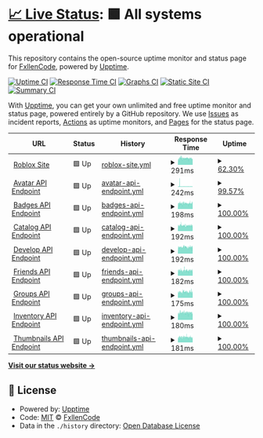 # [📈 Live Status](https://FxllenCode.github.io/StatusPlus): <!--live status--> **🟩 All systems operational**

This repository contains the open-source uptime monitor and status page for [FxllenCode](hwhelpnow.com), powered by [Upptime](https://github.com/upptime/upptime).

[![Uptime CI](https://github.com/koj-co/upptime/workflows/Uptime%20CI/badge.svg)](https://github.com/koj-co/upptime/actions?query=workflow%3A%22Uptime+CI%22)
[![Response Time CI](https://github.com/koj-co/upptime/workflows/Response%20Time%20CI/badge.svg)](https://github.com/koj-co/upptime/actions?query=workflow%3A%22Response+Time+CI%22)
[![Graphs CI](https://github.com/koj-co/upptime/workflows/Graphs%20CI/badge.svg)](https://github.com/koj-co/upptime/actions?query=workflow%3A%22Graphs+CI%22)
[![Static Site CI](https://github.com/koj-co/upptime/workflows/Static%20Site%20CI/badge.svg)](https://github.com/koj-co/upptime/actions?query=workflow%3A%22Static+Site+CI%22)
[![Summary CI](https://github.com/koj-co/upptime/workflows/Summary%20CI/badge.svg)](https://github.com/koj-co/upptime/actions?query=workflow%3A%22Summary+CI%22)

With [Upptime](https://upptime.js.org), you can get your own unlimited and free uptime monitor and status page, powered entirely by a GitHub repository. We use [Issues](https://github.com/FxllenCode/StatusPlus/issues) as incident reports, [Actions](https://github.com/FxllenCode/StatusPlus/actions) as uptime monitors, and [Pages](https://FxllenCode.github.io/StatusPlus) for the status page.

<!--start: status pages-->
<!-- This summary is generated by Upptime (https://github.com/upptime/upptime) -->
<!-- Do not edit this manually, your changes will be overwritten -->
<!-- prettier-ignore -->
| URL | Status | History | Response Time | Uptime |
| --- | ------ | ------- | ------------- | ------ |
| <img alt="" src="https://favicons.githubusercontent.com/www.roblox.com" height="13"> [Roblox Site](https://www.roblox.com) | 🟩 Up | [roblox-site.yml](https://github.com/FxllenCode/StatusPlus/commits/master/history/roblox-site.yml) | <details><summary><img alt="Response time graph" src="./graphs/roblox-site/response-time-week.png" height="20"> 291ms</summary><br><a href="https://FxllenCode.github.io/StatusPlus/history/roblox-site"><img alt="Response time 291" src="https://img.shields.io/endpoint?url=https%3A%2F%2Fraw.githubusercontent.com%2FFxllenCode%2FStatusPlus%2Fmaster%2Fapi%2Froblox-site%2Fresponse-time.json"></a><br><a href="https://FxllenCode.github.io/StatusPlus/history/roblox-site"><img alt="24-hour response time 284" src="https://img.shields.io/endpoint?url=https%3A%2F%2Fraw.githubusercontent.com%2FFxllenCode%2FStatusPlus%2Fmaster%2Fapi%2Froblox-site%2Fresponse-time-day.json"></a><br><a href="https://FxllenCode.github.io/StatusPlus/history/roblox-site"><img alt="7-day response time 291" src="https://img.shields.io/endpoint?url=https%3A%2F%2Fraw.githubusercontent.com%2FFxllenCode%2FStatusPlus%2Fmaster%2Fapi%2Froblox-site%2Fresponse-time-week.json"></a><br><a href="https://FxllenCode.github.io/StatusPlus/history/roblox-site"><img alt="30-day response time 291" src="https://img.shields.io/endpoint?url=https%3A%2F%2Fraw.githubusercontent.com%2FFxllenCode%2FStatusPlus%2Fmaster%2Fapi%2Froblox-site%2Fresponse-time-month.json"></a><br><a href="https://FxllenCode.github.io/StatusPlus/history/roblox-site"><img alt="1-year response time 291" src="https://img.shields.io/endpoint?url=https%3A%2F%2Fraw.githubusercontent.com%2FFxllenCode%2FStatusPlus%2Fmaster%2Fapi%2Froblox-site%2Fresponse-time-year.json"></a></details> | <details><summary><a href="https://FxllenCode.github.io/StatusPlus/history/roblox-site">62.30%</a></summary><a href="https://FxllenCode.github.io/StatusPlus/history/roblox-site"><img alt="All-time uptime 73.80%" src="https://img.shields.io/endpoint?url=https%3A%2F%2Fraw.githubusercontent.com%2FFxllenCode%2FStatusPlus%2Fmaster%2Fapi%2Froblox-site%2Fuptime.json"></a><br><a href="https://FxllenCode.github.io/StatusPlus/history/roblox-site"><img alt="24-hour uptime 100.00%" src="https://img.shields.io/endpoint?url=https%3A%2F%2Fraw.githubusercontent.com%2FFxllenCode%2FStatusPlus%2Fmaster%2Fapi%2Froblox-site%2Fuptime-day.json"></a><br><a href="https://FxllenCode.github.io/StatusPlus/history/roblox-site"><img alt="7-day uptime 62.30%" src="https://img.shields.io/endpoint?url=https%3A%2F%2Fraw.githubusercontent.com%2FFxllenCode%2FStatusPlus%2Fmaster%2Fapi%2Froblox-site%2Fuptime-week.json"></a><br><a href="https://FxllenCode.github.io/StatusPlus/history/roblox-site"><img alt="30-day uptime 73.80%" src="https://img.shields.io/endpoint?url=https%3A%2F%2Fraw.githubusercontent.com%2FFxllenCode%2FStatusPlus%2Fmaster%2Fapi%2Froblox-site%2Fuptime-month.json"></a><br><a href="https://FxllenCode.github.io/StatusPlus/history/roblox-site"><img alt="1-year uptime 73.80%" src="https://img.shields.io/endpoint?url=https%3A%2F%2Fraw.githubusercontent.com%2FFxllenCode%2FStatusPlus%2Fmaster%2Fapi%2Froblox-site%2Fuptime-year.json"></a></details>
| <img alt="" src="https://favicons.githubusercontent.com/avatar.roblox.com" height="13"> [Avatar API Endpoint](https://avatar.roblox.com/v1/avatar-rules) | 🟩 Up | [avatar-api-endpoint.yml](https://github.com/FxllenCode/StatusPlus/commits/master/history/avatar-api-endpoint.yml) | <details><summary><img alt="Response time graph" src="./graphs/avatar-api-endpoint/response-time-week.png" height="20"> 242ms</summary><br><a href="https://FxllenCode.github.io/StatusPlus/history/avatar-api-endpoint"><img alt="Response time 237" src="https://img.shields.io/endpoint?url=https%3A%2F%2Fraw.githubusercontent.com%2FFxllenCode%2FStatusPlus%2Fmaster%2Fapi%2Favatar-api-endpoint%2Fresponse-time.json"></a><br><a href="https://FxllenCode.github.io/StatusPlus/history/avatar-api-endpoint"><img alt="24-hour response time 186" src="https://img.shields.io/endpoint?url=https%3A%2F%2Fraw.githubusercontent.com%2FFxllenCode%2FStatusPlus%2Fmaster%2Fapi%2Favatar-api-endpoint%2Fresponse-time-day.json"></a><br><a href="https://FxllenCode.github.io/StatusPlus/history/avatar-api-endpoint"><img alt="7-day response time 242" src="https://img.shields.io/endpoint?url=https%3A%2F%2Fraw.githubusercontent.com%2FFxllenCode%2FStatusPlus%2Fmaster%2Fapi%2Favatar-api-endpoint%2Fresponse-time-week.json"></a><br><a href="https://FxllenCode.github.io/StatusPlus/history/avatar-api-endpoint"><img alt="30-day response time 237" src="https://img.shields.io/endpoint?url=https%3A%2F%2Fraw.githubusercontent.com%2FFxllenCode%2FStatusPlus%2Fmaster%2Fapi%2Favatar-api-endpoint%2Fresponse-time-month.json"></a><br><a href="https://FxllenCode.github.io/StatusPlus/history/avatar-api-endpoint"><img alt="1-year response time 237" src="https://img.shields.io/endpoint?url=https%3A%2F%2Fraw.githubusercontent.com%2FFxllenCode%2FStatusPlus%2Fmaster%2Fapi%2Favatar-api-endpoint%2Fresponse-time-year.json"></a></details> | <details><summary><a href="https://FxllenCode.github.io/StatusPlus/history/avatar-api-endpoint">99.57%</a></summary><a href="https://FxllenCode.github.io/StatusPlus/history/avatar-api-endpoint"><img alt="All-time uptime 99.70%" src="https://img.shields.io/endpoint?url=https%3A%2F%2Fraw.githubusercontent.com%2FFxllenCode%2FStatusPlus%2Fmaster%2Fapi%2Favatar-api-endpoint%2Fuptime.json"></a><br><a href="https://FxllenCode.github.io/StatusPlus/history/avatar-api-endpoint"><img alt="24-hour uptime 100.00%" src="https://img.shields.io/endpoint?url=https%3A%2F%2Fraw.githubusercontent.com%2FFxllenCode%2FStatusPlus%2Fmaster%2Fapi%2Favatar-api-endpoint%2Fuptime-day.json"></a><br><a href="https://FxllenCode.github.io/StatusPlus/history/avatar-api-endpoint"><img alt="7-day uptime 99.57%" src="https://img.shields.io/endpoint?url=https%3A%2F%2Fraw.githubusercontent.com%2FFxllenCode%2FStatusPlus%2Fmaster%2Fapi%2Favatar-api-endpoint%2Fuptime-week.json"></a><br><a href="https://FxllenCode.github.io/StatusPlus/history/avatar-api-endpoint"><img alt="30-day uptime 99.70%" src="https://img.shields.io/endpoint?url=https%3A%2F%2Fraw.githubusercontent.com%2FFxllenCode%2FStatusPlus%2Fmaster%2Fapi%2Favatar-api-endpoint%2Fuptime-month.json"></a><br><a href="https://FxllenCode.github.io/StatusPlus/history/avatar-api-endpoint"><img alt="1-year uptime 99.70%" src="https://img.shields.io/endpoint?url=https%3A%2F%2Fraw.githubusercontent.com%2FFxllenCode%2FStatusPlus%2Fmaster%2Fapi%2Favatar-api-endpoint%2Fuptime-year.json"></a></details>
| <img alt="" src="https://favicons.githubusercontent.com/badges.roblox.com" height="13"> [Badges API Endpoint](https://badges.roblox.com/v1/badges/2124548403) | 🟩 Up | [badges-api-endpoint.yml](https://github.com/FxllenCode/StatusPlus/commits/master/history/badges-api-endpoint.yml) | <details><summary><img alt="Response time graph" src="./graphs/badges-api-endpoint/response-time-week.png" height="20"> 198ms</summary><br><a href="https://FxllenCode.github.io/StatusPlus/history/badges-api-endpoint"><img alt="Response time 197" src="https://img.shields.io/endpoint?url=https%3A%2F%2Fraw.githubusercontent.com%2FFxllenCode%2FStatusPlus%2Fmaster%2Fapi%2Fbadges-api-endpoint%2Fresponse-time.json"></a><br><a href="https://FxllenCode.github.io/StatusPlus/history/badges-api-endpoint"><img alt="24-hour response time 196" src="https://img.shields.io/endpoint?url=https%3A%2F%2Fraw.githubusercontent.com%2FFxllenCode%2FStatusPlus%2Fmaster%2Fapi%2Fbadges-api-endpoint%2Fresponse-time-day.json"></a><br><a href="https://FxllenCode.github.io/StatusPlus/history/badges-api-endpoint"><img alt="7-day response time 198" src="https://img.shields.io/endpoint?url=https%3A%2F%2Fraw.githubusercontent.com%2FFxllenCode%2FStatusPlus%2Fmaster%2Fapi%2Fbadges-api-endpoint%2Fresponse-time-week.json"></a><br><a href="https://FxllenCode.github.io/StatusPlus/history/badges-api-endpoint"><img alt="30-day response time 197" src="https://img.shields.io/endpoint?url=https%3A%2F%2Fraw.githubusercontent.com%2FFxllenCode%2FStatusPlus%2Fmaster%2Fapi%2Fbadges-api-endpoint%2Fresponse-time-month.json"></a><br><a href="https://FxllenCode.github.io/StatusPlus/history/badges-api-endpoint"><img alt="1-year response time 197" src="https://img.shields.io/endpoint?url=https%3A%2F%2Fraw.githubusercontent.com%2FFxllenCode%2FStatusPlus%2Fmaster%2Fapi%2Fbadges-api-endpoint%2Fresponse-time-year.json"></a></details> | <details><summary><a href="https://FxllenCode.github.io/StatusPlus/history/badges-api-endpoint">100.00%</a></summary><a href="https://FxllenCode.github.io/StatusPlus/history/badges-api-endpoint"><img alt="All-time uptime 100.00%" src="https://img.shields.io/endpoint?url=https%3A%2F%2Fraw.githubusercontent.com%2FFxllenCode%2FStatusPlus%2Fmaster%2Fapi%2Fbadges-api-endpoint%2Fuptime.json"></a><br><a href="https://FxllenCode.github.io/StatusPlus/history/badges-api-endpoint"><img alt="24-hour uptime 100.00%" src="https://img.shields.io/endpoint?url=https%3A%2F%2Fraw.githubusercontent.com%2FFxllenCode%2FStatusPlus%2Fmaster%2Fapi%2Fbadges-api-endpoint%2Fuptime-day.json"></a><br><a href="https://FxllenCode.github.io/StatusPlus/history/badges-api-endpoint"><img alt="7-day uptime 100.00%" src="https://img.shields.io/endpoint?url=https%3A%2F%2Fraw.githubusercontent.com%2FFxllenCode%2FStatusPlus%2Fmaster%2Fapi%2Fbadges-api-endpoint%2Fuptime-week.json"></a><br><a href="https://FxllenCode.github.io/StatusPlus/history/badges-api-endpoint"><img alt="30-day uptime 100.00%" src="https://img.shields.io/endpoint?url=https%3A%2F%2Fraw.githubusercontent.com%2FFxllenCode%2FStatusPlus%2Fmaster%2Fapi%2Fbadges-api-endpoint%2Fuptime-month.json"></a><br><a href="https://FxllenCode.github.io/StatusPlus/history/badges-api-endpoint"><img alt="1-year uptime 100.00%" src="https://img.shields.io/endpoint?url=https%3A%2F%2Fraw.githubusercontent.com%2FFxllenCode%2FStatusPlus%2Fmaster%2Fapi%2Fbadges-api-endpoint%2Fuptime-year.json"></a></details>
| <img alt="" src="https://favicons.githubusercontent.com/catalog.roblox.com" height="13"> [Catalog API Endpoint](https://catalog.roblox.com/v1/bundles/details?bundleIds=192) | 🟩 Up | [catalog-api-endpoint.yml](https://github.com/FxllenCode/StatusPlus/commits/master/history/catalog-api-endpoint.yml) | <details><summary><img alt="Response time graph" src="./graphs/catalog-api-endpoint/response-time-week.png" height="20"> 192ms</summary><br><a href="https://FxllenCode.github.io/StatusPlus/history/catalog-api-endpoint"><img alt="Response time 190" src="https://img.shields.io/endpoint?url=https%3A%2F%2Fraw.githubusercontent.com%2FFxllenCode%2FStatusPlus%2Fmaster%2Fapi%2Fcatalog-api-endpoint%2Fresponse-time.json"></a><br><a href="https://FxllenCode.github.io/StatusPlus/history/catalog-api-endpoint"><img alt="24-hour response time 191" src="https://img.shields.io/endpoint?url=https%3A%2F%2Fraw.githubusercontent.com%2FFxllenCode%2FStatusPlus%2Fmaster%2Fapi%2Fcatalog-api-endpoint%2Fresponse-time-day.json"></a><br><a href="https://FxllenCode.github.io/StatusPlus/history/catalog-api-endpoint"><img alt="7-day response time 192" src="https://img.shields.io/endpoint?url=https%3A%2F%2Fraw.githubusercontent.com%2FFxllenCode%2FStatusPlus%2Fmaster%2Fapi%2Fcatalog-api-endpoint%2Fresponse-time-week.json"></a><br><a href="https://FxllenCode.github.io/StatusPlus/history/catalog-api-endpoint"><img alt="30-day response time 190" src="https://img.shields.io/endpoint?url=https%3A%2F%2Fraw.githubusercontent.com%2FFxllenCode%2FStatusPlus%2Fmaster%2Fapi%2Fcatalog-api-endpoint%2Fresponse-time-month.json"></a><br><a href="https://FxllenCode.github.io/StatusPlus/history/catalog-api-endpoint"><img alt="1-year response time 190" src="https://img.shields.io/endpoint?url=https%3A%2F%2Fraw.githubusercontent.com%2FFxllenCode%2FStatusPlus%2Fmaster%2Fapi%2Fcatalog-api-endpoint%2Fresponse-time-year.json"></a></details> | <details><summary><a href="https://FxllenCode.github.io/StatusPlus/history/catalog-api-endpoint">100.00%</a></summary><a href="https://FxllenCode.github.io/StatusPlus/history/catalog-api-endpoint"><img alt="All-time uptime 100.00%" src="https://img.shields.io/endpoint?url=https%3A%2F%2Fraw.githubusercontent.com%2FFxllenCode%2FStatusPlus%2Fmaster%2Fapi%2Fcatalog-api-endpoint%2Fuptime.json"></a><br><a href="https://FxllenCode.github.io/StatusPlus/history/catalog-api-endpoint"><img alt="24-hour uptime 100.00%" src="https://img.shields.io/endpoint?url=https%3A%2F%2Fraw.githubusercontent.com%2FFxllenCode%2FStatusPlus%2Fmaster%2Fapi%2Fcatalog-api-endpoint%2Fuptime-day.json"></a><br><a href="https://FxllenCode.github.io/StatusPlus/history/catalog-api-endpoint"><img alt="7-day uptime 100.00%" src="https://img.shields.io/endpoint?url=https%3A%2F%2Fraw.githubusercontent.com%2FFxllenCode%2FStatusPlus%2Fmaster%2Fapi%2Fcatalog-api-endpoint%2Fuptime-week.json"></a><br><a href="https://FxllenCode.github.io/StatusPlus/history/catalog-api-endpoint"><img alt="30-day uptime 100.00%" src="https://img.shields.io/endpoint?url=https%3A%2F%2Fraw.githubusercontent.com%2FFxllenCode%2FStatusPlus%2Fmaster%2Fapi%2Fcatalog-api-endpoint%2Fuptime-month.json"></a><br><a href="https://FxllenCode.github.io/StatusPlus/history/catalog-api-endpoint"><img alt="1-year uptime 100.00%" src="https://img.shields.io/endpoint?url=https%3A%2F%2Fraw.githubusercontent.com%2FFxllenCode%2FStatusPlus%2Fmaster%2Fapi%2Fcatalog-api-endpoint%2Fuptime-year.json"></a></details>
| <img alt="" src="https://favicons.githubusercontent.com/develop.roblox.com" height="13"> [Develop API Endpoint](https://develop.roblox.com/v1/toolbox/items?category=Hat&keyword=Hat) | 🟩 Up | [develop-api-endpoint.yml](https://github.com/FxllenCode/StatusPlus/commits/master/history/develop-api-endpoint.yml) | <details><summary><img alt="Response time graph" src="./graphs/develop-api-endpoint/response-time-week.png" height="20"> 192ms</summary><br><a href="https://FxllenCode.github.io/StatusPlus/history/develop-api-endpoint"><img alt="Response time 192" src="https://img.shields.io/endpoint?url=https%3A%2F%2Fraw.githubusercontent.com%2FFxllenCode%2FStatusPlus%2Fmaster%2Fapi%2Fdevelop-api-endpoint%2Fresponse-time.json"></a><br><a href="https://FxllenCode.github.io/StatusPlus/history/develop-api-endpoint"><img alt="24-hour response time 186" src="https://img.shields.io/endpoint?url=https%3A%2F%2Fraw.githubusercontent.com%2FFxllenCode%2FStatusPlus%2Fmaster%2Fapi%2Fdevelop-api-endpoint%2Fresponse-time-day.json"></a><br><a href="https://FxllenCode.github.io/StatusPlus/history/develop-api-endpoint"><img alt="7-day response time 192" src="https://img.shields.io/endpoint?url=https%3A%2F%2Fraw.githubusercontent.com%2FFxllenCode%2FStatusPlus%2Fmaster%2Fapi%2Fdevelop-api-endpoint%2Fresponse-time-week.json"></a><br><a href="https://FxllenCode.github.io/StatusPlus/history/develop-api-endpoint"><img alt="30-day response time 192" src="https://img.shields.io/endpoint?url=https%3A%2F%2Fraw.githubusercontent.com%2FFxllenCode%2FStatusPlus%2Fmaster%2Fapi%2Fdevelop-api-endpoint%2Fresponse-time-month.json"></a><br><a href="https://FxllenCode.github.io/StatusPlus/history/develop-api-endpoint"><img alt="1-year response time 192" src="https://img.shields.io/endpoint?url=https%3A%2F%2Fraw.githubusercontent.com%2FFxllenCode%2FStatusPlus%2Fmaster%2Fapi%2Fdevelop-api-endpoint%2Fresponse-time-year.json"></a></details> | <details><summary><a href="https://FxllenCode.github.io/StatusPlus/history/develop-api-endpoint">100.00%</a></summary><a href="https://FxllenCode.github.io/StatusPlus/history/develop-api-endpoint"><img alt="All-time uptime 100.00%" src="https://img.shields.io/endpoint?url=https%3A%2F%2Fraw.githubusercontent.com%2FFxllenCode%2FStatusPlus%2Fmaster%2Fapi%2Fdevelop-api-endpoint%2Fuptime.json"></a><br><a href="https://FxllenCode.github.io/StatusPlus/history/develop-api-endpoint"><img alt="24-hour uptime 100.00%" src="https://img.shields.io/endpoint?url=https%3A%2F%2Fraw.githubusercontent.com%2FFxllenCode%2FStatusPlus%2Fmaster%2Fapi%2Fdevelop-api-endpoint%2Fuptime-day.json"></a><br><a href="https://FxllenCode.github.io/StatusPlus/history/develop-api-endpoint"><img alt="7-day uptime 100.00%" src="https://img.shields.io/endpoint?url=https%3A%2F%2Fraw.githubusercontent.com%2FFxllenCode%2FStatusPlus%2Fmaster%2Fapi%2Fdevelop-api-endpoint%2Fuptime-week.json"></a><br><a href="https://FxllenCode.github.io/StatusPlus/history/develop-api-endpoint"><img alt="30-day uptime 100.00%" src="https://img.shields.io/endpoint?url=https%3A%2F%2Fraw.githubusercontent.com%2FFxllenCode%2FStatusPlus%2Fmaster%2Fapi%2Fdevelop-api-endpoint%2Fuptime-month.json"></a><br><a href="https://FxllenCode.github.io/StatusPlus/history/develop-api-endpoint"><img alt="1-year uptime 100.00%" src="https://img.shields.io/endpoint?url=https%3A%2F%2Fraw.githubusercontent.com%2FFxllenCode%2FStatusPlus%2Fmaster%2Fapi%2Fdevelop-api-endpoint%2Fuptime-year.json"></a></details>
| <img alt="" src="https://favicons.githubusercontent.com/friends.roblox.com" height="13"> [Friends API Endpoint](https://friends.roblox.com/v1/metadata) | 🟩 Up | [friends-api-endpoint.yml](https://github.com/FxllenCode/StatusPlus/commits/master/history/friends-api-endpoint.yml) | <details><summary><img alt="Response time graph" src="./graphs/friends-api-endpoint/response-time-week.png" height="20"> 182ms</summary><br><a href="https://FxllenCode.github.io/StatusPlus/history/friends-api-endpoint"><img alt="Response time 180" src="https://img.shields.io/endpoint?url=https%3A%2F%2Fraw.githubusercontent.com%2FFxllenCode%2FStatusPlus%2Fmaster%2Fapi%2Ffriends-api-endpoint%2Fresponse-time.json"></a><br><a href="https://FxllenCode.github.io/StatusPlus/history/friends-api-endpoint"><img alt="24-hour response time 176" src="https://img.shields.io/endpoint?url=https%3A%2F%2Fraw.githubusercontent.com%2FFxllenCode%2FStatusPlus%2Fmaster%2Fapi%2Ffriends-api-endpoint%2Fresponse-time-day.json"></a><br><a href="https://FxllenCode.github.io/StatusPlus/history/friends-api-endpoint"><img alt="7-day response time 182" src="https://img.shields.io/endpoint?url=https%3A%2F%2Fraw.githubusercontent.com%2FFxllenCode%2FStatusPlus%2Fmaster%2Fapi%2Ffriends-api-endpoint%2Fresponse-time-week.json"></a><br><a href="https://FxllenCode.github.io/StatusPlus/history/friends-api-endpoint"><img alt="30-day response time 180" src="https://img.shields.io/endpoint?url=https%3A%2F%2Fraw.githubusercontent.com%2FFxllenCode%2FStatusPlus%2Fmaster%2Fapi%2Ffriends-api-endpoint%2Fresponse-time-month.json"></a><br><a href="https://FxllenCode.github.io/StatusPlus/history/friends-api-endpoint"><img alt="1-year response time 180" src="https://img.shields.io/endpoint?url=https%3A%2F%2Fraw.githubusercontent.com%2FFxllenCode%2FStatusPlus%2Fmaster%2Fapi%2Ffriends-api-endpoint%2Fresponse-time-year.json"></a></details> | <details><summary><a href="https://FxllenCode.github.io/StatusPlus/history/friends-api-endpoint">100.00%</a></summary><a href="https://FxllenCode.github.io/StatusPlus/history/friends-api-endpoint"><img alt="All-time uptime 99.98%" src="https://img.shields.io/endpoint?url=https%3A%2F%2Fraw.githubusercontent.com%2FFxllenCode%2FStatusPlus%2Fmaster%2Fapi%2Ffriends-api-endpoint%2Fuptime.json"></a><br><a href="https://FxllenCode.github.io/StatusPlus/history/friends-api-endpoint"><img alt="24-hour uptime 100.00%" src="https://img.shields.io/endpoint?url=https%3A%2F%2Fraw.githubusercontent.com%2FFxllenCode%2FStatusPlus%2Fmaster%2Fapi%2Ffriends-api-endpoint%2Fuptime-day.json"></a><br><a href="https://FxllenCode.github.io/StatusPlus/history/friends-api-endpoint"><img alt="7-day uptime 100.00%" src="https://img.shields.io/endpoint?url=https%3A%2F%2Fraw.githubusercontent.com%2FFxllenCode%2FStatusPlus%2Fmaster%2Fapi%2Ffriends-api-endpoint%2Fuptime-week.json"></a><br><a href="https://FxllenCode.github.io/StatusPlus/history/friends-api-endpoint"><img alt="30-day uptime 99.98%" src="https://img.shields.io/endpoint?url=https%3A%2F%2Fraw.githubusercontent.com%2FFxllenCode%2FStatusPlus%2Fmaster%2Fapi%2Ffriends-api-endpoint%2Fuptime-month.json"></a><br><a href="https://FxllenCode.github.io/StatusPlus/history/friends-api-endpoint"><img alt="1-year uptime 99.98%" src="https://img.shields.io/endpoint?url=https%3A%2F%2Fraw.githubusercontent.com%2FFxllenCode%2FStatusPlus%2Fmaster%2Fapi%2Ffriends-api-endpoint%2Fuptime-year.json"></a></details>
| <img alt="" src="https://favicons.githubusercontent.com/groups.roblox.com" height="13"> [Groups API Endpoint](https://groups.roblox.com/v1/groups/configuration/metadata) | 🟩 Up | [groups-api-endpoint.yml](https://github.com/FxllenCode/StatusPlus/commits/master/history/groups-api-endpoint.yml) | <details><summary><img alt="Response time graph" src="./graphs/groups-api-endpoint/response-time-week.png" height="20"> 175ms</summary><br><a href="https://FxllenCode.github.io/StatusPlus/history/groups-api-endpoint"><img alt="Response time 175" src="https://img.shields.io/endpoint?url=https%3A%2F%2Fraw.githubusercontent.com%2FFxllenCode%2FStatusPlus%2Fmaster%2Fapi%2Fgroups-api-endpoint%2Fresponse-time.json"></a><br><a href="https://FxllenCode.github.io/StatusPlus/history/groups-api-endpoint"><img alt="24-hour response time 171" src="https://img.shields.io/endpoint?url=https%3A%2F%2Fraw.githubusercontent.com%2FFxllenCode%2FStatusPlus%2Fmaster%2Fapi%2Fgroups-api-endpoint%2Fresponse-time-day.json"></a><br><a href="https://FxllenCode.github.io/StatusPlus/history/groups-api-endpoint"><img alt="7-day response time 175" src="https://img.shields.io/endpoint?url=https%3A%2F%2Fraw.githubusercontent.com%2FFxllenCode%2FStatusPlus%2Fmaster%2Fapi%2Fgroups-api-endpoint%2Fresponse-time-week.json"></a><br><a href="https://FxllenCode.github.io/StatusPlus/history/groups-api-endpoint"><img alt="30-day response time 175" src="https://img.shields.io/endpoint?url=https%3A%2F%2Fraw.githubusercontent.com%2FFxllenCode%2FStatusPlus%2Fmaster%2Fapi%2Fgroups-api-endpoint%2Fresponse-time-month.json"></a><br><a href="https://FxllenCode.github.io/StatusPlus/history/groups-api-endpoint"><img alt="1-year response time 175" src="https://img.shields.io/endpoint?url=https%3A%2F%2Fraw.githubusercontent.com%2FFxllenCode%2FStatusPlus%2Fmaster%2Fapi%2Fgroups-api-endpoint%2Fresponse-time-year.json"></a></details> | <details><summary><a href="https://FxllenCode.github.io/StatusPlus/history/groups-api-endpoint">100.00%</a></summary><a href="https://FxllenCode.github.io/StatusPlus/history/groups-api-endpoint"><img alt="All-time uptime 100.00%" src="https://img.shields.io/endpoint?url=https%3A%2F%2Fraw.githubusercontent.com%2FFxllenCode%2FStatusPlus%2Fmaster%2Fapi%2Fgroups-api-endpoint%2Fuptime.json"></a><br><a href="https://FxllenCode.github.io/StatusPlus/history/groups-api-endpoint"><img alt="24-hour uptime 100.00%" src="https://img.shields.io/endpoint?url=https%3A%2F%2Fraw.githubusercontent.com%2FFxllenCode%2FStatusPlus%2Fmaster%2Fapi%2Fgroups-api-endpoint%2Fuptime-day.json"></a><br><a href="https://FxllenCode.github.io/StatusPlus/history/groups-api-endpoint"><img alt="7-day uptime 100.00%" src="https://img.shields.io/endpoint?url=https%3A%2F%2Fraw.githubusercontent.com%2FFxllenCode%2FStatusPlus%2Fmaster%2Fapi%2Fgroups-api-endpoint%2Fuptime-week.json"></a><br><a href="https://FxllenCode.github.io/StatusPlus/history/groups-api-endpoint"><img alt="30-day uptime 100.00%" src="https://img.shields.io/endpoint?url=https%3A%2F%2Fraw.githubusercontent.com%2FFxllenCode%2FStatusPlus%2Fmaster%2Fapi%2Fgroups-api-endpoint%2Fuptime-month.json"></a><br><a href="https://FxllenCode.github.io/StatusPlus/history/groups-api-endpoint"><img alt="1-year uptime 100.00%" src="https://img.shields.io/endpoint?url=https%3A%2F%2Fraw.githubusercontent.com%2FFxllenCode%2FStatusPlus%2Fmaster%2Fapi%2Fgroups-api-endpoint%2Fuptime-year.json"></a></details>
| <img alt="" src="https://favicons.githubusercontent.com/inventory.roblox.com" height="13"> [Inventory API Endpoint](https://inventory.roblox.com/v1/users/82738847/assets/collectibles?limit=10&sortOrder=Asc) | 🟩 Up | [inventory-api-endpoint.yml](https://github.com/FxllenCode/StatusPlus/commits/master/history/inventory-api-endpoint.yml) | <details><summary><img alt="Response time graph" src="./graphs/inventory-api-endpoint/response-time-week.png" height="20"> 180ms</summary><br><a href="https://FxllenCode.github.io/StatusPlus/history/inventory-api-endpoint"><img alt="Response time 180" src="https://img.shields.io/endpoint?url=https%3A%2F%2Fraw.githubusercontent.com%2FFxllenCode%2FStatusPlus%2Fmaster%2Fapi%2Finventory-api-endpoint%2Fresponse-time.json"></a><br><a href="https://FxllenCode.github.io/StatusPlus/history/inventory-api-endpoint"><img alt="24-hour response time 176" src="https://img.shields.io/endpoint?url=https%3A%2F%2Fraw.githubusercontent.com%2FFxllenCode%2FStatusPlus%2Fmaster%2Fapi%2Finventory-api-endpoint%2Fresponse-time-day.json"></a><br><a href="https://FxllenCode.github.io/StatusPlus/history/inventory-api-endpoint"><img alt="7-day response time 180" src="https://img.shields.io/endpoint?url=https%3A%2F%2Fraw.githubusercontent.com%2FFxllenCode%2FStatusPlus%2Fmaster%2Fapi%2Finventory-api-endpoint%2Fresponse-time-week.json"></a><br><a href="https://FxllenCode.github.io/StatusPlus/history/inventory-api-endpoint"><img alt="30-day response time 180" src="https://img.shields.io/endpoint?url=https%3A%2F%2Fraw.githubusercontent.com%2FFxllenCode%2FStatusPlus%2Fmaster%2Fapi%2Finventory-api-endpoint%2Fresponse-time-month.json"></a><br><a href="https://FxllenCode.github.io/StatusPlus/history/inventory-api-endpoint"><img alt="1-year response time 180" src="https://img.shields.io/endpoint?url=https%3A%2F%2Fraw.githubusercontent.com%2FFxllenCode%2FStatusPlus%2Fmaster%2Fapi%2Finventory-api-endpoint%2Fresponse-time-year.json"></a></details> | <details><summary><a href="https://FxllenCode.github.io/StatusPlus/history/inventory-api-endpoint">100.00%</a></summary><a href="https://FxllenCode.github.io/StatusPlus/history/inventory-api-endpoint"><img alt="All-time uptime 100.00%" src="https://img.shields.io/endpoint?url=https%3A%2F%2Fraw.githubusercontent.com%2FFxllenCode%2FStatusPlus%2Fmaster%2Fapi%2Finventory-api-endpoint%2Fuptime.json"></a><br><a href="https://FxllenCode.github.io/StatusPlus/history/inventory-api-endpoint"><img alt="24-hour uptime 100.00%" src="https://img.shields.io/endpoint?url=https%3A%2F%2Fraw.githubusercontent.com%2FFxllenCode%2FStatusPlus%2Fmaster%2Fapi%2Finventory-api-endpoint%2Fuptime-day.json"></a><br><a href="https://FxllenCode.github.io/StatusPlus/history/inventory-api-endpoint"><img alt="7-day uptime 100.00%" src="https://img.shields.io/endpoint?url=https%3A%2F%2Fraw.githubusercontent.com%2FFxllenCode%2FStatusPlus%2Fmaster%2Fapi%2Finventory-api-endpoint%2Fuptime-week.json"></a><br><a href="https://FxllenCode.github.io/StatusPlus/history/inventory-api-endpoint"><img alt="30-day uptime 100.00%" src="https://img.shields.io/endpoint?url=https%3A%2F%2Fraw.githubusercontent.com%2FFxllenCode%2FStatusPlus%2Fmaster%2Fapi%2Finventory-api-endpoint%2Fuptime-month.json"></a><br><a href="https://FxllenCode.github.io/StatusPlus/history/inventory-api-endpoint"><img alt="1-year uptime 100.00%" src="https://img.shields.io/endpoint?url=https%3A%2F%2Fraw.githubusercontent.com%2FFxllenCode%2FStatusPlus%2Fmaster%2Fapi%2Finventory-api-endpoint%2Fuptime-year.json"></a></details>
| <img alt="" src="https://favicons.githubusercontent.com/thumbnails.roblox.com" height="13"> [Thumbnails API Endpoint](https://thumbnails.roblox.com/v1/assets?assetIds=82738847&format=Png&isCircular=false&size=30x30) | 🟩 Up | [thumbnails-api-endpoint.yml](https://github.com/FxllenCode/StatusPlus/commits/master/history/thumbnails-api-endpoint.yml) | <details><summary><img alt="Response time graph" src="./graphs/thumbnails-api-endpoint/response-time-week.png" height="20"> 181ms</summary><br><a href="https://FxllenCode.github.io/StatusPlus/history/thumbnails-api-endpoint"><img alt="Response time 181" src="https://img.shields.io/endpoint?url=https%3A%2F%2Fraw.githubusercontent.com%2FFxllenCode%2FStatusPlus%2Fmaster%2Fapi%2Fthumbnails-api-endpoint%2Fresponse-time.json"></a><br><a href="https://FxllenCode.github.io/StatusPlus/history/thumbnails-api-endpoint"><img alt="24-hour response time 173" src="https://img.shields.io/endpoint?url=https%3A%2F%2Fraw.githubusercontent.com%2FFxllenCode%2FStatusPlus%2Fmaster%2Fapi%2Fthumbnails-api-endpoint%2Fresponse-time-day.json"></a><br><a href="https://FxllenCode.github.io/StatusPlus/history/thumbnails-api-endpoint"><img alt="7-day response time 181" src="https://img.shields.io/endpoint?url=https%3A%2F%2Fraw.githubusercontent.com%2FFxllenCode%2FStatusPlus%2Fmaster%2Fapi%2Fthumbnails-api-endpoint%2Fresponse-time-week.json"></a><br><a href="https://FxllenCode.github.io/StatusPlus/history/thumbnails-api-endpoint"><img alt="30-day response time 181" src="https://img.shields.io/endpoint?url=https%3A%2F%2Fraw.githubusercontent.com%2FFxllenCode%2FStatusPlus%2Fmaster%2Fapi%2Fthumbnails-api-endpoint%2Fresponse-time-month.json"></a><br><a href="https://FxllenCode.github.io/StatusPlus/history/thumbnails-api-endpoint"><img alt="1-year response time 181" src="https://img.shields.io/endpoint?url=https%3A%2F%2Fraw.githubusercontent.com%2FFxllenCode%2FStatusPlus%2Fmaster%2Fapi%2Fthumbnails-api-endpoint%2Fresponse-time-year.json"></a></details> | <details><summary><a href="https://FxllenCode.github.io/StatusPlus/history/thumbnails-api-endpoint">100.00%</a></summary><a href="https://FxllenCode.github.io/StatusPlus/history/thumbnails-api-endpoint"><img alt="All-time uptime 100.00%" src="https://img.shields.io/endpoint?url=https%3A%2F%2Fraw.githubusercontent.com%2FFxllenCode%2FStatusPlus%2Fmaster%2Fapi%2Fthumbnails-api-endpoint%2Fuptime.json"></a><br><a href="https://FxllenCode.github.io/StatusPlus/history/thumbnails-api-endpoint"><img alt="24-hour uptime 100.00%" src="https://img.shields.io/endpoint?url=https%3A%2F%2Fraw.githubusercontent.com%2FFxllenCode%2FStatusPlus%2Fmaster%2Fapi%2Fthumbnails-api-endpoint%2Fuptime-day.json"></a><br><a href="https://FxllenCode.github.io/StatusPlus/history/thumbnails-api-endpoint"><img alt="7-day uptime 100.00%" src="https://img.shields.io/endpoint?url=https%3A%2F%2Fraw.githubusercontent.com%2FFxllenCode%2FStatusPlus%2Fmaster%2Fapi%2Fthumbnails-api-endpoint%2Fuptime-week.json"></a><br><a href="https://FxllenCode.github.io/StatusPlus/history/thumbnails-api-endpoint"><img alt="30-day uptime 100.00%" src="https://img.shields.io/endpoint?url=https%3A%2F%2Fraw.githubusercontent.com%2FFxllenCode%2FStatusPlus%2Fmaster%2Fapi%2Fthumbnails-api-endpoint%2Fuptime-month.json"></a><br><a href="https://FxllenCode.github.io/StatusPlus/history/thumbnails-api-endpoint"><img alt="1-year uptime 100.00%" src="https://img.shields.io/endpoint?url=https%3A%2F%2Fraw.githubusercontent.com%2FFxllenCode%2FStatusPlus%2Fmaster%2Fapi%2Fthumbnails-api-endpoint%2Fuptime-year.json"></a></details>

<!--end: status pages-->

[**Visit our status website →**](https://FxllenCode.github.io/StatusPlus)

## 📄 License

- Powered by: [Upptime](https://github.com/upptime/upptime)
- Code: [MIT](./LICENSE) © [FxllenCode](hwhelpnow.com)
- Data in the `./history` directory: [Open Database License](https://opendatacommons.org/licenses/odbl/1-0/)
